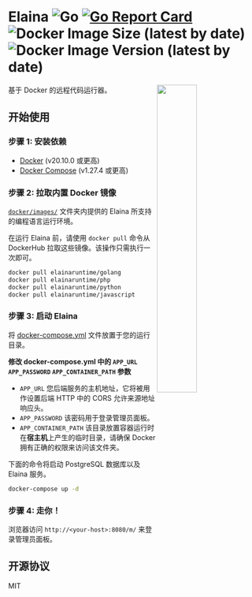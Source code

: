 # Elaina ![Go](https://github.com/wuhan005/Elaina/workflows/Go/badge.svg) [![Go Report Card](https://goreportcard.com/badge/github.com/wuhan005/Elaina)](https://goreportcard.com/report/github.com/wuhan005/Elaina) ![Docker Image Size (latest by date)](https://img.shields.io/docker/image-size/wuhan005/elaina) ![Docker Image Version (latest by date)](https://img.shields.io/docker/v/wuhan005/elaina)

<img align="right" src="elaina.gif" width=40%/>
基于 Docker 的远程代码运行器。

## 开始使用

### 步骤 1: 安装依赖

* [Docker](https://docs.docker.com/get-docker/) (v20.10.0 或更高)
* [Docker Compose](https://docs.docker.com/compose/install/) (v1.27.4 或更高)

### 步骤 2: 拉取内置 Docker 镜像

[`docker/images/`](https://github.com/wuhan005/Elaina/tree/master/docker/images) 文件夹内提供的 Elaina 所支持的编程语言运行环境。

在运行 Elaina 前，请使用 `docker pull` 命令从 DockerHub 拉取这些镜像。该操作只需执行一次即可。

```bash
docker pull elainaruntime/golang
docker pull elainaruntime/php
docker pull elainaruntime/python
docker pull elainaruntime/javascript
```

### 步骤 3: 启动 Elaina

将 [docker-compose.yml](https://github.com/wuhan005/Elaina/blob/master/docker-compose.yml) 文件放置于您的运行目录。

**修改 docker-compose.yml 中的 `APP_URL` `APP_PASSWORD` `APP_CONTAINER_PATH` 参数**

* `APP_URL` 您后端服务的主机地址，它将被用作设置后端 HTTP 中的 CORS 允许来源地址响应头。
* `APP_PASSWORD` 该密码用于登录管理员面板。
* `APP_CONTAINER_PATH` 该目录放置容器运行时在**宿主机**上产生的临时目录，请确保 Docker 拥有正确的权限来访问该文件夹。

下面的命令将启动 PostgreSQL 数据库以及 Elaina 服务。

```bash
docker-compose up -d
```

### 步骤 4: 走你！

浏览器访问 `http://<your-host>:8080/m/` 来登录管理员面板。

## 开源协议

MIT